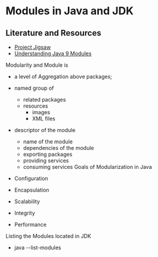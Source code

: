 # Modules in Java and JDK

## Literature and Resources

- [Project Jigsaw](https://openjdk.java.net/projects/jigsaw/)
- [Understanding Java 9 Modules](https://www.oracle.com/corporate/features/understanding-java-9-modules.html)

Modularity and Module is

- a level of Aggregation above packages;
- named group of
  - related packages
  - resources
    - images
    - XML files
- descriptor of the module
  - name of the module
  - dependencies of the module
  - exporting packages
  - providing services
  - consuming services
Goals of Modularization in Java

- Configuration
- Encapsulation
- Scalability
- Integrity
- Performance

Listing the Modules located in JDK

- java --list-modules

